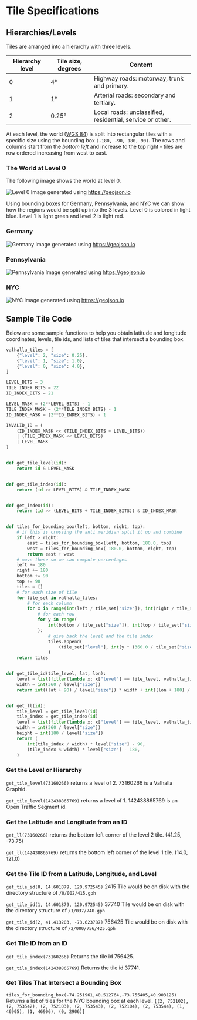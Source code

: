 # Tile Specifications

## Hierarchies/Levels

Tiles are arranged into a hierarchy with three levels.

| Hierarchy level | Tile size, degrees | Content |
|---|---|---|
| 0 | 4° | Highway roads: motorway, trunk and primary. |
| 1 | 1° | Arterial roads: secondary and tertiary. |
| 2 | 0.25° | Local roads: unclassified, residential, service or other. |

At each level, the world ([WGS 84](https://en.wikipedia.org/wiki/World_Geodetic_System#WGS_84)) is split into rectangular tiles with a specific size using the bounding box `(-180, -90, 180, 90)`. The rows and columns start from the _bottom left_ and increase to the top right - tiles are row ordered increasing from west to east.

### The World at Level 0

The following image shows the world at level 0.

![Level 0](images/world_level0.png)
Image generated using <https://geojson.io>

Using bounding boxes for Germany, Pennsylvania, and NYC we can show how the regions would be split up into the 3 levels. Level 0 is colored in light blue. Level 1 is light green and level 2 is light red.

### Germany

![Germany](images/germany.png)
Image generated using <https://geojson.io>

### Pennsylvania

![Pennsylvania](images/pennsylvania.png)
Image generated using <https://geojson.io>

### NYC

![NYC](images/nyc.png)
Image generated using <https://geojson.io>

## Sample Tile Code

Below are some sample functions to help you obtain latitude and longitude coordinates, levels, tile ids, and lists of tiles that intersect a bounding box.

```python
valhalla_tiles = [
    {"level": 2, "size": 0.25},
    {"level": 1, "size": 1.0},
    {"level": 0, "size": 4.0},
]

LEVEL_BITS = 3
TILE_INDEX_BITS = 22
ID_INDEX_BITS = 21

LEVEL_MASK = (2**LEVEL_BITS) - 1
TILE_INDEX_MASK = (2**TILE_INDEX_BITS) - 1
ID_INDEX_MASK = (2**ID_INDEX_BITS) - 1

INVALID_ID = (
    (ID_INDEX_MASK << (TILE_INDEX_BITS + LEVEL_BITS))
    | (TILE_INDEX_MASK << LEVEL_BITS)
    | LEVEL_MASK
)


def get_tile_level(id):
    return id & LEVEL_MASK


def get_tile_index(id):
    return (id >> LEVEL_BITS) & TILE_INDEX_MASK


def get_index(id):
    return (id >> (LEVEL_BITS + TILE_INDEX_BITS)) & ID_INDEX_MASK


def tiles_for_bounding_box(left, bottom, right, top):
    # if this is crossing the anti meridian split it up and combine
    if left > right:
        east = tiles_for_bounding_box(left, bottom, 180.0, top)
        west = tiles_for_bounding_box(-180.0, bottom, right, top)
        return east + west
    # move these so we can compute percentages
    left += 180
    right += 180
    bottom += 90
    top += 90
    tiles = []
    # for each size of tile
    for tile_set in valhalla_tiles:
        # for each column
        for x in range(int(left / tile_set["size"]), int(right / tile_set["size"]) + 1):
            # for each row
            for y in range(
                int(bottom / tile_set["size"]), int(top / tile_set["size"]) + 1
            ):
                # give back the level and the tile index
                tiles.append(
                    (tile_set["level"], int(y * (360.0 / tile_set["size"]) + x))
                )
    return tiles


def get_tile_id(tile_level, lat, lon):
    level = list(filter(lambda x: x["level"] == tile_level, valhalla_tiles))[0]
    width = int(360 / level["size"])
    return int((lat + 90) / level["size"]) * width + int((lon + 180) / level["size"])


def get_ll(id):
    tile_level = get_tile_level(id)
    tile_index = get_tile_index(id)
    level = list(filter(lambda x: x["level"] == tile_level, valhalla_tiles))[0]
    width = int(360 / level["size"])
    height = int(180 / level["size"])
    return (
        int(tile_index / width) * level["size"] - 90,
        (tile_index % width) * level["size"] - 180,
    )
```

### Get the Level or Hierarchy

`get_tile_level(73160266)` returns a level of 2.  73160266 is a Valhalla Graphid.

`get_tile_level(142438865769)` returns a level of 1.  142438865769 is an Open Traffic Segment id.

### Get the Latitude and Longitude from an ID

`get_ll(73160266)` returns the bottom left corner of the level 2 tile.  (41.25, -73.75)

`get_ll(142438865769)` returns the bottom left corner of the level 1 tile.  (14.0, 121.0)

### Get the Tile ID from a Latitude, Longitude, and Level

`get_tile_id(0, 14.601879, 120.972545)`  2415 Tile would be on disk with the directory structure of `/0/002/415.gph`

`get_tile_id(1, 14.601879, 120.972545)`  37740 Tile would be on disk with the directory structure of `/1/037/740.gph`

`get_tile_id(2, 41.413203, -73.623787)`  756425 Tile would be on disk with the directory structure of `/2/000/756/425.gph`

### Get Tile ID from an ID

`get_tile_index(73160266)`  Returns the tile id 756425.

`get_tile_index(142438865769)`  Returns the tile id 37741.

### Get Tiles That Intersect a Bounding Box

`tiles_for_bounding_box(-74.251961,40.512764,-73.755405,40.903125)`  Returns a list of tiles for the NYC bounding box at each level.
`[(2, 752102), (2, 753542), (2, 752103), (2, 753543), (2, 752104), (2, 753544), (1, 46905), (1, 46906), (0, 2906)]`
